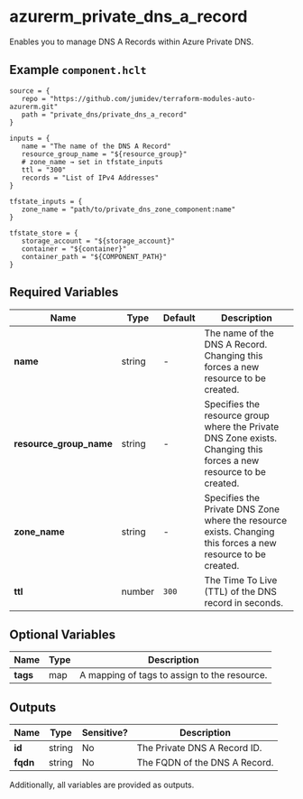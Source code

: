 # azurerm_private_dns_a_record

Enables you to manage DNS A Records within Azure Private DNS.

## Example `component.hclt`

```hcl
source = {
   repo = "https://github.com/jumidev/terraform-modules-auto-azurerm.git"   
   path = "private_dns/private_dns_a_record"   
}

inputs = {
   name = "The name of the DNS A Record"   
   resource_group_name = "${resource_group}"   
   # zone_name → set in tfstate_inputs
   ttl = "300"   
   records = "List of IPv4 Addresses"   
}

tfstate_inputs = {
   zone_name = "path/to/private_dns_zone_component:name"   
}

tfstate_store = {
   storage_account = "${storage_account}"   
   container = "${container}"   
   container_path = "${COMPONENT_PATH}"   
}

```

## Required Variables

| Name | Type |  Default  |  Description |
| ---- | --------- |  ----------- | ----------- |
| **name** | string |  -  |  The name of the DNS A Record. Changing this forces a new resource to be created. | 
| **resource_group_name** | string |  -  |  Specifies the resource group where the Private DNS Zone exists. Changing this forces a new resource to be created. | 
| **zone_name** | string |  -  |  Specifies the Private DNS Zone where the resource exists. Changing this forces a new resource to be created. | 
| **ttl** | number |  `300`  |  The Time To Live (TTL) of the DNS record in seconds. | 

## Optional Variables

| Name | Type |  Description |
| ---- | --------- |  ----------- |
| **tags** | map |  A mapping of tags to assign to the resource. | 



## Outputs

| Name | Type | Sensitive? | Description |
| ---- | ---- | --------- | --------- |
| **id** | string | No  | The Private DNS A Record ID. | 
| **fqdn** | string | No  | The FQDN of the DNS A Record. | 

Additionally, all variables are provided as outputs.
